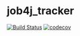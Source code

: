 # job4j_tracker
[![Build Status](https://travis-ci.com/evgenivanov1980/job4j_tracker.svg?branch=master)](https://travis-ci.com/evgenivanov1980/job4j_tracker)
[![codecov](https://codecov.io/gh/evgenivanov1980/job4j_tracker/branch/main/graph/badge.svg)](https://codecov.io/gh/evgenivanov1980/job4j_tracker)
